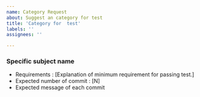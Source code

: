 ```yaml
---
name: Category Request
about: Suggest an category for test
title: 'Category for  test'
labels: ''
assignees: ''

---
```


### Specific subject name
* Requirements : [Explanation of minimum requirement for passing test.]
* Expected number of commit : [N]
* Expected message of each commit
>
